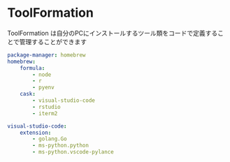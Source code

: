 # ToolFormation

ToolFormation は自分のPCにインストールするツール類をコードで定義することで管理することができます

```yaml
package-manager: homebrew
homebrew:
	formula:
		- node
		- r
		- pyenv
	cask:
		- visual-studio-code
		- rstudio
		- iterm2

visual-studio-code:
	extension:
		- golang.Go
		- ms-python.python
		- ms-python.vscode-pylance
```
